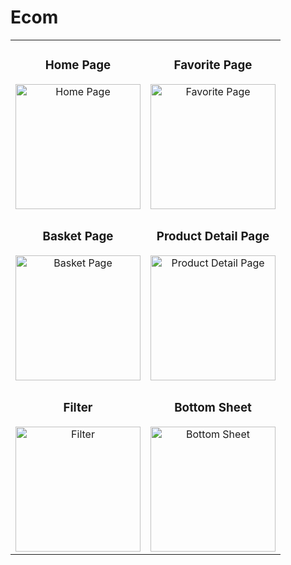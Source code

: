 # Ecom
<table>
  <tr>
    <td align="center">
      <h3>Home Page</h3>
      <img src="https://github.com/user-attachments/assets/a4ca5abb-e357-445f-87e7-49368169abb9" width="200" height="auto" alt="Home Page">
    </td>
    <td align="center">
      <h3>Favorite Page</h3>
      <img src="https://github.com/user-attachments/assets/d269fbda-adcc-43cc-ad39-16925c7d1e68" width="200" height="auto" alt="Favorite Page">
    </td>
  </tr>
  <tr>
    <td align="center">
      <h3>Basket Page</h3>
      <img src="https://github.com/user-attachments/assets/355a7ebf-a4e3-4ed4-9a2b-fff1045d84b6" width="200" height="auto" alt="Basket Page">
    </td>
    <td align="center">
      <h3>Product Detail Page</h3>
      <img src="https://github.com/user-attachments/assets/328cb449-130e-4a9a-91a3-60cf01bb5db3" width="200" height="auto" alt="Product Detail Page">
    </td>
  </tr>
  <tr>
    <td align="center">
      <h3>Filter</h3>
      <img src="https://github.com/user-attachments/assets/e89002df-3a08-46cc-acc0-d524675fb3e5" width="200" height="auto" alt="Filter">
    </td>
    <td align="center">
      <h3>Bottom Sheet</h3>
      <img src="https://github.com/user-attachments/assets/8f6629fc-5481-4345-9c1c-2fe00b299a15" width="200" height="auto" alt="Bottom Sheet">
    </td>
  </tr>
</table>







